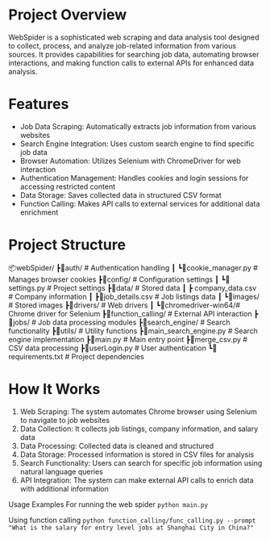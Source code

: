 # Project Overview
WebSpider is a sophisticated web scraping and data analysis tool designed to collect, process, and analyze job-related information from various sources. It provides capabilities for searching job data, automating browser interactions, and making function calls to external APIs for enhanced data analysis.

# Features
- Job Data Scraping: Automatically extracts job information from various websites
- Search Engine Integration: Uses custom search engine to find specific job data
- Browser Automation: Utilizes Selenium with ChromeDriver for web interaction
- Authentication Management: Handles cookies and login sessions for accessing restricted content
- Data Storage: Saves collected data in structured CSV format
- Function Calling: Makes API calls to external services for additional data enrichment

# Project Structure

📦webSpider/
┣📂auth/                  # Authentication handling
┃   ┗📜cookie_manager.py  # Manages browser cookies
┣📂config/                # Configuration settings
┃   ┗📜settings.py        # Project settings
┣📂data/                  # Stored data
┃   ┣ company_data.csv   # Company information
┃   ┣📜job_details.csv    # Job listings data
┃   ┗📜images/            # Stored images
┣📂drivers/               # Web drivers
┃   ┗📜chromedriver-win64/# Chrome driver for Selenium
┣📂function_calling/      # External API interaction
┣📂jobs/                  # Job data processing modules
┣📂search_engine/         # Search functionality
┣📂utils/                 # Utility functions
┣📜main_search_engine.py  # Search engine implementation
┣📜main.py                # Main entry point
┣📜merge_csv.py           # CSV data processing
┣📜userLogin.py           # User authentication
┗📜requirements.txt       # Project dependencies

# How It Works
1. Web Scraping: The system automates Chrome browser using Selenium to navigate to job websites
2. Data Collection: It collects job listings, company information, and salary data
3. Data Processing: Collected data is cleaned and structured
4. Data Storage: Processed information is stored in CSV files for analysis
5. Search Functionality: Users can search for specific job information using natural language queries
6. API Integration: The system can make external API calls to enrich data with additional information


Usage Examples
For running the web spider
```python main.py```

Using function calling
```python function_calling/func_calling.py --prompt "What is the salary for entry level jobs at Shanghai City in China?"```


